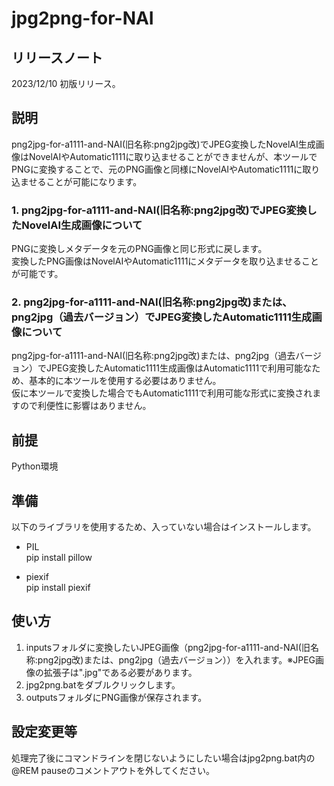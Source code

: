 # jpg2png-for-NAI

## リリースノート
2023/12/10 初版リリース。

## 説明
png2jpg-for-a1111-and-NAI(旧名称:png2jpg改)でJPEG変換したNovelAI生成画像はNovelAIやAutomatic1111に取り込ませることができませんが、本ツールでPNGに変換することで、元のPNG画像と同様にNovelAIやAutomatic1111に取り込ませることが可能になります。

### 1. png2jpg-for-a1111-and-NAI(旧名称:png2jpg改)でJPEG変換したNovelAI生成画像について
PNGに変換しメタデータを元のPNG画像と同じ形式に戻します。  
変換したPNG画像はNovelAIやAutomatic1111にメタデータを取り込ませることが可能です。

### 2. png2jpg-for-a1111-and-NAI(旧名称:png2jpg改)または、png2jpg（過去バージョン）でJPEG変換したAutomatic1111生成画像について
png2jpg-for-a1111-and-NAI(旧名称:png2jpg改)または、png2jpg（過去バージョン）でJPEG変換したAutomatic1111生成画像はAutomatic1111で利用可能なため、基本的に本ツールを使用する必要はありません。  
仮に本ツールで変換した場合でもAutomatic1111で利用可能な形式に変換されますので利便性に影響はありません。

## 前提
Python環境

## 準備
以下のライブラリを使用するため、入っていない場合はインストールします。
* PIL  
pip install pillow

* piexif  
pip install piexif

## 使い方
1. inputsフォルダに変換したいJPEG画像（png2jpg-for-a1111-and-NAI(旧名称:png2jpg改)または、png2jpg（過去バージョン））を入れます。※JPEG画像の拡張子は".jpg"である必要があります。
2. jpg2png.batをダブルクリックします。
3. outputsフォルダにPNG画像が保存されます。

## 設定変更等
処理完了後にコマンドラインを閉じないようにしたい場合はjpg2png.bat内の@REM pauseのコメントアウトを外してください。
